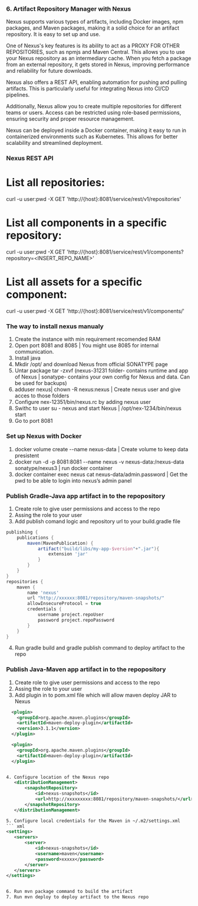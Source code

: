 

### 6. Artifact Repository Manager with Nexus

Nexus supports various types of artifacts, including Docker images, npm packages, and Maven packages, making it a solid choice for an artifact repository. It is easy to set up and use.

One of Nexus's key features is its ability to act as a PROXY FOR OTHER REPOSITORIES, such as npmjs and Maven Central. This allows you to use your Nexus repository as an intermediary cache. When you fetch a package from an external repository, it gets stored in Nexus, improving performance and reliability for future downloads.

Nexus also offers a REST API, enabling automation for pushing and pulling artifacts. This is particularly useful for integrating Nexus into CI/CD pipelines.

Additionally, Nexus allow you to create multiple repositories for different teams or users. Access can be restricted using role-based permissions, ensuring security and proper resource management.

Nexus can be deployed inside a Docker container, making it easy to run in containerized environments such as Kubernetes. This allows for better scalability and streamlined deployment.

### Nexus REST API

# List all repositories:
curl -u user:pwd -X GET 'http://{host}:8081/service/rest/v1/repositories'

# List all components in a specific repository:
curl -u user:pwd -X GET 'http://{host}:8081/service/rest/v1/components?repository=<INSERT_REPO_NAME>'

# List all assets for a specific component:
curl -u user:pwd -X GET 'http://{host}:8081/service/rest/v1/components/<ID>'



### The way to install nexus manualy

1. Create the instance with min requirement recomended RAM
2. Open port 8081 and 8085 | You might use 8085 for internal communication.
3. Install java
4. Mkdir /opt/ and download Nexus from official SONATYPE page
5. Untar package tar -zxvf (nexus-31231 folder- contains runtime and app of Nexus | sonatype- contains your own config for Nexus and data. Can be used for backups)
6. adduser nexus| chown -R nexus:nexus <folder name>| Create nexus user and give acces to those folders 
7. Configure nex-12351/bin/nexus.rc by adding nexus user
8. Swithc to user su - nexus and start Nexus | /opt/nex-1234/bin/nexus start
9. Go to port <IP>8081

### Set up Nexus with Docker

1. docker volume create --name nexus-data | Create volume to keep data presistent
2. docker run -d -p 8081:8081 --name nexus -v nexus-data:/nexus-data sonatype/nexus3 | run docker container
3. docker container exec nexus cat nexus-data/admin.password | Get the pwd to be able to login into nexus’s admin panel

### Publish Gradle-Java app artifact in to the repopository 
1. Create role to give user permissions and access to the repo
2. Assing the role to your user
3. Add publish comand logic and repository url to your build.gradle file

``` groovy
publishing {
    publications {
        maven(MavenPublication) {
            artifact("build/libs/my-app-$version"+".jar"){
                extension 'jar'
            }
        }
    }
}
repositories {
    maven {
        name 'nexus'
        url "http://xxxxxx:8081/repository/maven-snapshots/" 
        allowInsecureProtocol = true
        credentials {
            username project.repoUser 
            password project.repoPassword
        }
    }
}

``` 
4. Run gradle build and gradle publish command to deploy artifact to the repo


### Publish Java-Maven app artifact in to the repopository

1. Create role to give user permissions and access to the repo
2. Assing the role to your user
3. Add plugin in to pom.xml file which will allow maven deploy JAR to Nexus
 ``` xml
   <plugin> 
     <groupId>org.apache.maven.plugins</groupId>
     <artifactId>maven-deploy-plugin</artifactId>
     <version>3.1.1</version>
   </plugin>

   <plugin>
     <groupId>org.apache.maven.plugins</groupId>
     <artifactId>maven-deploy-plugin</artifactId>
   </plugin>


4. Configure location of the Nexus repo
    <distributionManagement>
        <snapshotRepository>
            <id>nexus-snapshots</id>
            <url>http://xxxxxxxxx:8081/repository/maven-snapshots/</url>
        </snapshotRepository>
    </distributionManagement>
 
5. Configure local credentials for the Maven in ~/.m2/settings.xml
``` xml
<settings>
    <servers>
        <server>
            <id>nexus-snapshots</id>
            <username>maven</username>
            <password>xxxxx</password>
        </server>
    </servers>
</settings>


6. Run mvn package command to build the artifact
7. Run mvn deploy to deploy artifact to the Nexus repo
